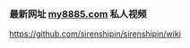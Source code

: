 ### 最新网址 [my8885.com](http://www.my8885.com/?sirenshipin) 私人视频

https://github.com/sirenshipin/sirenshipin/wiki
